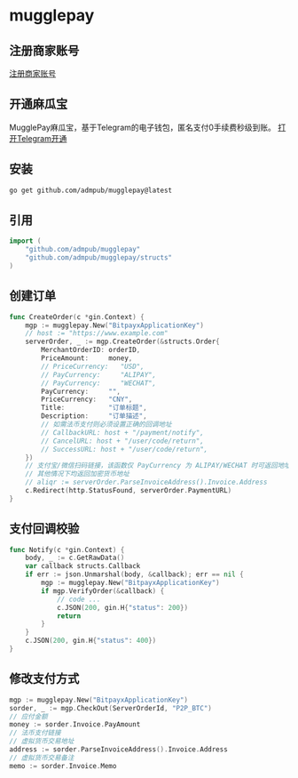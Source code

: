 # mugglepay

## 注册商家账号

[注册商家账号](https://merchants.mugglepay.com/user/register?ref=admpub)

## 开通麻瓜宝

MugglePay麻瓜宝，基于Telegram的电子钱包，匿名支付0手续费秒级到账。
[打开Telegram开通](https://telegram.me/MugglePayBot?start=TXZR9ZDF)

## 安装

```bash
go get github.com/admpub/mugglepay@latest
```

## 引用

```go
import (
    "github.com/admpub/mugglepay"
    "github.com/admpub/mugglepay/structs"
)
```

## 创建订单

```go
func CreateOrder(c *gin.Context) {
    mgp := mugglepay.New("BitpayxApplicationKey")
    // host := "https://www.example.com"
    serverOrder, _ := mgp.CreateOrder(&structs.Order{
        MerchantOrderID: orderID,
        PriceAmount:     money,
        // PriceCurrency:   "USD",
        // PayCurrency:     "ALIPAY",
        // PayCurrency:     "WECHAT",
        PayCurrency:     "",
        PriceCurrency:   "CNY",
        Title:           "订单标题",
        Description:     "订单描述",
        // 如需法币支付则必须设置正确的回调地址
        // CallbackURL: host + "/payment/notify",
        // CancelURL: host + "/user/code/return",
        // SuccessURL: host + "/user/code/return",
    })
    // 支付宝/微信扫码链接，该函数仅 PayCurrency 为 ALIPAY/WECHAT 时可返回地址
    // 其他情况下均返回加密货币地址
    // aliqr := serverOrder.ParseInvoiceAddress().Invoice.Address
    c.Redirect(http.StatusFound, serverOrder.PaymentURL)
}
```

## 支付回调校验

```go
func Notify(c *gin.Context) {
    body, _ := c.GetRawData()
    var callback structs.Callback
    if err := json.Unmarshal(body, &callback); err == nil {
        mgp := mugglepay.New("BitpayxApplicationKey")
        if mgp.VerifyOrder(&callback) {
            // code ... 
            c.JSON(200, gin.H{"status": 200})
            return
        }
    }
    c.JSON(200, gin.H{"status": 400})
}
```

## 修改支付方式

```go
mgp := mugglepay.New("BitpayxApplicationKey")
sorder, _ := mgp.CheckOut(ServerOrderId, "P2P_BTC")
// 应付金额
money := sorder.Invoice.PayAmount
// 法币支付链接
// 虚拟货币交易地址
address := sorder.ParseInvoiceAddress().Invoice.Address
// 虚拟货币交易备注
memo := sorder.Invoice.Memo

```
